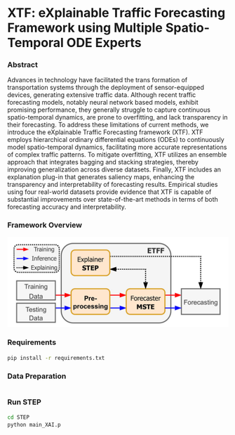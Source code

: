 # XTF: eXplainable Traffic Forecasting Framework using Multiple Spatio-Temporal ODE Experts

### Abstract
Advances in technology have facilitated the trans formation of transportation systems through the deployment of sensor-equipped devices, generating extensive traffic data. Although recent traffic forecasting models, notably neural network based models, exhibit promising performance, they generally struggle to capture continuous spatio-temporal dynamics, are prone to overfitting, and lack transparency in their forecasting. To address these limitations of current methods, we introduce the eXplainable Traffic Forecasting framework (XTF). XTF employs hierarchical ordinary differential equations (ODEs) to continuously model spatio-temporal dynamics, facilitating more accurate representations of complex traffic patterns. To mitigate overfitting, XTF utilizes an ensemble approach that integrates bagging and stacking strategies, thereby improving generalization across diverse datasets. Finally, XTF includes an explanation plug-in that generates saliency maps, enhancing the transparency and interpretability of forecasting results. Empirical studies using four real-world datasets provide evidence that XTF is capable of substantial improvements over state-of-the-art methods in terms of both forecasting accuracy and interpretability.

###  Framework Overview
![ Framework Overview](figures/Framework_Overview.jpg)

### Requirements
```bash
pip install -r requirements.txt
```

### Data Preparation
```bash

```

### Run STEP
```bash
cd STEP
python main_XAI.p